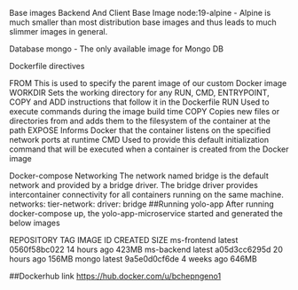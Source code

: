 Base images
Backend And Client Base Image
node:19-alpine - Alpine is much smaller than most distribution base images and thus leads to much slimmer images in general.

Database
mongo - The only available image for Mongo DB

Dockerfile directives

FROM	This is used to specify the parent image of our custom Docker image
WORKDIR	Sets the working directory for any RUN, CMD, ENTRYPOINT, COPY and ADD instructions that follow it in the Dockerfile
RUN	Used to execute commands during the image build time
COPY	Copies new files or directories from and adds them to the filesystem of the container at the path
EXPOSE	Informs Docker that the container listens on the specified network ports at runtime
CMD	Used to provide this default initialization command that will be executed when a container is created from the Docker image

Docker-compose Networking
The network named bridge is the default network and provided by a bridge driver. The bridge driver provides intercontainer connectivity for all containers running on the same machine.
networks:
  tier-network:
    driver: bridge
##Running yolo-app
 After running docker-compose up, the yolo-app-microservice started and generated the below images

REPOSITORY    TAG       IMAGE ID       CREATED        SIZE
ms-frontend   latest    0560f58bc022   14 hours ago   423MB
ms-backend    latest    a05d3cc6295d   20 hours ago   156MB
mongo         latest    9a5e0d0cf6de   4 weeks ago    646MB

##Dockerhub link
https://hub.docker.com/u/bchepngeno1
